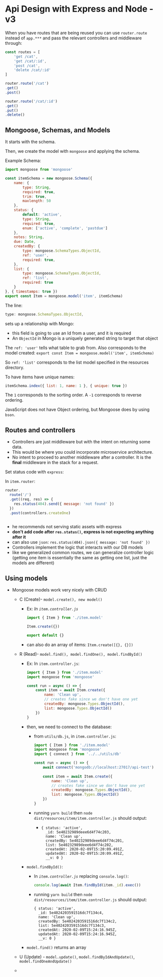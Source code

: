 # Api Design with Express and Node - v3

When you have routes that are being reused you can use `router.route` instead of `app.***` and pass the relevant controllers and middleware through:

```javascript
const routes = [
    'get /cat',
    'get /cat/:id',
    'post /cat',
    'delete /cat/:id'
]

router.route('/cat')
.get()
.post()

router.route('/cat/:id')
.get()
.put()
.delete()
```

## Mongoose, Schemas, and Models

It starts with the schema.

Then, we create the model with `mongoose` and applying the schema.

Example Schema:

```javascript
import mongoose from 'mongoose'

const itemSchema = new mongoose.Schema({
    name: {
        type: String,
        required: true,
        trim: true,
        maxlength: 50
    },
    status: {
        default: 'active',
        type: String,
        required: true,
        enum: ['active', 'complete', 'pastdue']
    },
    notes: String,
    due: Date,
    createdBy: {
        type: mongoose.SchemaTypes.ObjectId,
        ref: 'user',
        required: true,
    },
    list: {
        type: mongoose.SchemaTypes.ObjectId,
        ref: 'list',
        required: true
    }
}, { timestamps: true })
export const Item = mongoose.model('item', itemSchema)
```

The line:

```javascript
type: mongoose.SchemaTypes.ObjectId,
```

sets up a relationship with Mongo:

- this field is going to use an Id from a user, and it is required
- An `ObjectId` in Mongo is a uniquely generated string to target that object

The `ref: 'user'` tells what table to grab from. Also corresponds to the model created: `export const Item = mongoose.model('item', itemSchema)`

So `ref: 'list'` corresponds to the list model specified in the resources directory.

To have items have unique names:

```javascript
itemSchema.index({ list: 1, name: 1 }, { unique: true })
```

The `1` corresponds to the sorting order. A `-1` corresponds to reverse ordering.

JavaScript does not have Object ordering, but Mongoose does by using `bson`.

## Routes and controllers

- Controllers are just middleware but with the intent on returning some data.
- This would be where you could incorporate microservice architecture.
- No intent to proceed to another middleware after a controller. It is the **final** middleware in the stack for a request.

Set status code with `express`:

In `item.router`:

```javascript
router.
  route('/')
  .get((req, res) => {
    res.status(404).send({ message: 'not found' })
  })
  .post(controllers.createOne)
 
```

- he recommends not serving static assets with express
- **don't add code after `res.status()`, express is not expecting anything after it**
- can also use `json`: `res.status(404).json({ message: 'not found' })`
- Controllers implement the logic that interacts with our DB models
- like we generalized common routes, we can generalize controller logic (getting one item is essentially the same as getting one list, just the models are different)

## Using models

- Mongoose models work very nicely with CRUD

  - C (Create)- `model.create(), new model()`

    - Ex: *In `item.controller.js`*

      ```javascript
      import { Item } from './item.model'
      
      Item.create({})
      
      export default {}
      ```

    - can also do an array of items: `Item.create([{}, {}])`

  - R (Read)- `model.find(), model.findOne(), model.findById()`

    - Ex: In `item.controller.js`:

      ```javascript
      import { Item } from './item.model'
      import mongoose from 'mongoose'
      
      const run = async () => {
          const item = await Item.create({
              name: 'Clean up',
              // creates fake since we don't have one yet
              createdBy: mongoose.Types.ObjectId(),
              list: mongoose.Types.ObjectId()
          })
      }
      ```

    - then, we need to connect to the database:

      - from `utils/db.js`, in `item.controller.js`:

        ```javascript
        import { Item } from './item.model'
        import mongoose from 'mongoose'
        import { connect } from '../../utils/db'
        
        const run = async () => {
            await connect('mongodb://localhost:27017/api-test')
            
            const item = await Item.create({
                name: 'Clean up',
                // creates fake since we don't have one yet
                createdBy: mongoose.Types.ObjectId(),
                list: mongoose.Types.ObjectId()
            })
        }
        ```

      - running `yarn build` then `node dist/resources/item/item.controller.js` should output:

        - ```
          { status: 'active',
            _id: 5e40232989deee6d4f74c203,
            name: 'Clean up',
            createdBy: 5e40232989deee6d4f74c201,
            list: 5e40232989deee6d4f74c202,
            createdAt: 2020-02-09T15:20:09.491Z,
            updatedAt: 2020-02-09T15:20:09.491Z,
            __v: 0 }
          ```

    - `model.findById()`:

      - In *`item.controller.js`* replacing `console.log()`:

        ```javascript
        console.log(await Item.findById(item._id).exec())
        ```

      - running `yarn build` then `node dist/resources/item/item.controller.js` should output:

        ```
        { status: 'active',
          _id: 5e4024203591516dc7f134c4,
          name: 'Clean up',
          createdBy: 5e4024203591516dc7f134c2,
          list: 5e4024203591516dc7f134c3,
          createdAt: 2020-02-09T15:24:16.945Z,
          updatedAt: 2020-02-09T15:24:16.945Z,
          __v: 0 }
        ```

    - `model.find()` returns an array

  - U (Update) - `model.update()`, `model.findByIdAndUpdate()`, `model.findOneAndUpdate()`

  - 